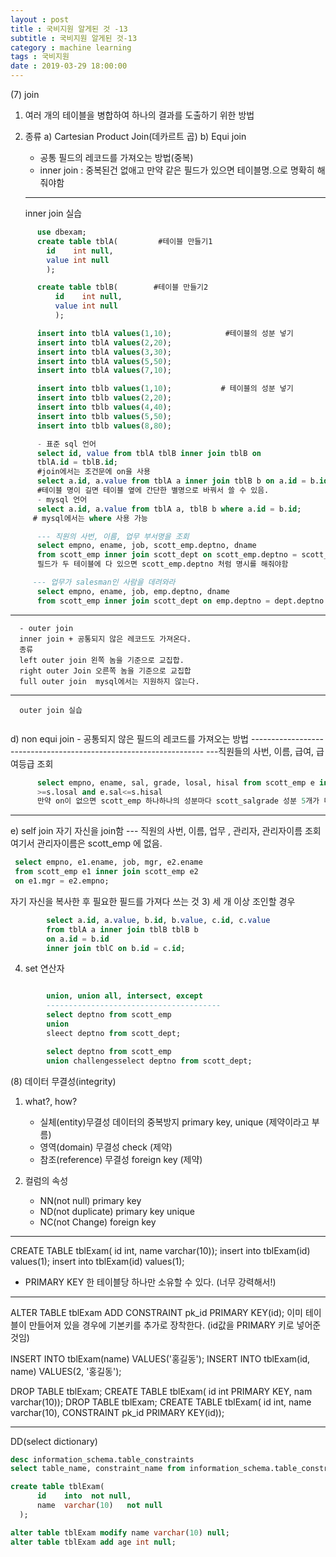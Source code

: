 ```yaml
---
layout : post
title : 국비지원 알게된 것 -13
subtitle : 국비지원 알게된 것-13
category : machine learning
tags : 국비지원
date : 2019-03-29 18:00:00
---
```

(7) join

1) 여러 개의 테이블을 병합하여 하나의 결과를 도출하기 위한 방법

2) 종류
a) Cartesian Product Join(데카르트 곱)
b) Equi join
      - 공통 필드의 레코드를 가져오는 방법(중복)
      - inner join : 중복된건 없애고 만약 같은 필드가 있으면 테이블명.으로 명확히 해줘야함
      ----------------------------------------------------

      inner join 실습
```sql
      use dbexam;
      create table tblA(         #테이블 만들기1
        id    int null,
        value int null
        );

      create table tblB(        #테이블 만들기2
          id    int null,
          value int null
          );

      insert into tblA values(1,10);            #테이블의 성분 넣기
      insert into tblA values(2,20);
      insert into tblA values(3,30);
      insert into tblA values(5,50);
      insert into tblA values(7,10);

      insert into tblb values(1,10);           # 테이블의 성분 넣기
      insert into tblb values(2,20);
      insert into tblb values(4,40);
      insert into tblb values(5,50);
      insert into tblb values(8,80);

      - 표준 sql 언어
      select id, value from tblA tblB inner join tblB on
      tblA.id = tblB.id;
      #join에서는 조건문에 on을 사용
      select a.id, a.value from tblA a inner join tblB b on a.id = b.id;
      #테이블 명이 길면 테이블 옆에 간단한 별명으로 바꿔서 쓸 수 있음.
      - mysql 언어
      select a.id, a.value from tblA a, tblB b where a.id = b.id;
     # mysql에서는 where 사용 가능

      --- 직원의 사번, 이름, 업무 부서명을 조회
      select empno, ename, job, scott_emp.deptno, dname
      from scott_emp inner join scott_dept on scott_emp.deptno = scott_dept.deptno
      필드가 두 테이블에 다 있으면 scott_emp.deptno 처럼 명시를 해줘야함

     --- 업무가 salesman인 사람을 데려와라
      select empno, ename, job, emp.deptno, dname
      from scott_emp inner join scott_dept on emp.deptno = dept.deptno where job = 'salesman';
 ```
--------------------------------------------------------------------------------------------------
      - outer join
      inner join + 공통되지 않은 레코드도 가져온다.
      종류
      left outer join 왼쪽 놈을 기준으로 교집합.
      right outer Join 오른쪽 놈을 기준으로 교집합
      full outer join  mysql에서는 지원하지 않는다.
 -------------------------------------------------------------
      outer join 실습

 ``` sql
 ```

d) non equi join
      - 공통되지 않은 필드의 레코드를 가져오는 방법
      ------------------------------------------------------------------
      ---직원들의 사번, 이름, 급여, 급여등급 조회
``` sql
      select empno, ename, sal, grade, losal, hisal from scott_emp e inner join scott_salgrade s on e.sal
      >=s.losal and e.sal<=s.hisal
      만약 on이 없으면 scott_emp 하나하나의 성분마다 scott_salgrade 성분 5개가 다 붙은 값이 출력된다.
```
  -------------------------------------------------------------------

 e) self join 자기 자신을 join함
 --- 직원의 사번, 이름, 업무 , 관리자, 관리자이름 조회  여기서 관리자이름은 scott_emp 에 없음.

``` sql
 select empno, e1.ename, job, mgr, e2.ename
 from scott_emp e1 inner join scott_emp e2
 on e1.mgr = e2.empno;
```
자기 자신을 복사한 후 필요한 필드를 가져다 쓰는 것
3) 세 개 이상 조인할 경우
```sql
        select a.id, a.value, b.id, b.value, c.id, c.value
        from tblA a inner join tblB tblB b
        on a.id = b.id
        inner join tblC on b.id = c.id;
 ````


4) set 연산자
```sql

        union, union all, intersect, except
        ---------------------------------------
        select deptno from scott_emp
        union
        sleect deptno from scott_dept;

        select deptno from scott_emp
        union challengesselect deptno from scott_dept;
```

(8) 데이터 무결성(integrity)

  1) what?, how?
        - 실체(entity)무결성
                    데이터의 중복방지
                    primary key, unique (제약이라고 부름)
       - 영역(domain) 무결성
            check  (제약)
       - 참조(reference) 무결성
            foreign key (제약)

   2) 컬럼의 속성
      - NN(not null)
              primary key
      - ND(not duplicate)
              primary key
              unique
      - NC(not Change)
              foreign key  

-------------------------------------------------------------
CREATE TABLE tblExam( id int, name varchar(10));
insert into tblExam(id) values(1);
insert into tblExam(id) values(1);

- PRIMARY KEY
한 테이블당 하나만 소유할 수 있다. (너무 강력해서!)
------------------------------
ALTER TABLE tblExam ADD CONSTRAINT pk_id PRIMARY KEY(id);
이미 테이블이 만들어져 있을 경우에 기본키를 추가로 장착한다. (id값을 PRIMARY 키로 넣어준 것임)

INSERT INTO tblExam(name) VALUES('홍길동');
INSERT INTO tblExam(id, name) VALUES(2, '홍길동');

DROP TABLE tblExam;
CREATE TABLE tblExam( id int PRIMARY KEY, nam varchar(10));
DROP TABLE tblExam;
CREATE TABLE tblExam( id int, name varchar(10), CONSTRAINT pk_id PRIMARY KEY(id));

-------------------------------------------------------------------------------

DD(select dictionary)

```sql
desc information_schema.table_constraints
select table_name, constraint_name from information_schema.table_constraints;

create table tblExam(
      id    into  not null,
      name  varchar(10)   not null
  );

alter table tblExam modify name varchar(10) null;
alter table tblExam add age int null;
```
